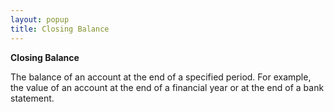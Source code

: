 ```yaml
---
layout: popup
title: Closing Balance
---
```



**Closing Balance**


The balance of an account at the end of a specified period. For example,  the value of an account at the end of a financial year or at the end of  a bank statement.
